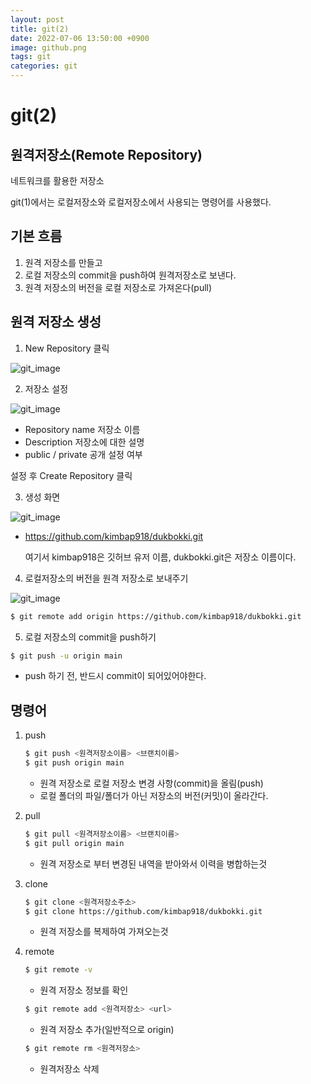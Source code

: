 ```yaml
---
layout: post
title: git(2)
date: 2022-07-06 13:50:00 +0900
image: github.png
tags: git
categories: git
---
```

# git(2)



## 원격저장소(Remote Repository)

네트워크를 활용한 저장소

git(1)에서는 로컬저장소와 로컬저장소에서 사용되는 명령어를 사용했다.



## 기본 흐름

1. 원격 저장소를 만들고
2. 로컬 저장소의 commit을 push하여 원격저장소로 보낸다.
3. 원격 저장소의 버전을 로컬 저장소로 가져온다(pull)

## 원격 저장소 생성

1. New Repository 클릭

![git_image]({{site.baseurl}}/images/git1.png) 



2. 저장소 설정

![git_image]({{site.baseurl}}/images/git3.png) 

* Repository name 저장소 이름
* Description 저장소에 대한 설명 
* public / private 공개 설정 여부

설정 후 Create Repository 클릭



3. 생성 화면

![git_image]({{site.baseurl}}/images/git4.png) 

* https://github.com/kimbap918/dukbokki.git

  여기서 kimbap918은 깃허브 유저 이름, dukbokki.git은 저장소 이름이다.

  

4. 로컬저장소의 버전을 원격 저장소로 보내주기

![git_image]({{site.baseurl}}/images/git5.png) 

``` bash
$ git remote add origin https://github.com/kimbap918/dukbokki.git
```



5. 로컬 저장소의 commit을 push하기

``` bash
$ git push -u origin main
```

* push 하기 전, 반드시 commit이 되어있어야한다.



## 명령어

1. push

   ``` bash
   $ git push <원격저장소이름> <브랜치이름>
   $ git push origin main
   ```

   * 원격 저장소로 로컬 저장소 변경 사항(commit)을 올림(push)
   * 로컬 폴더의 파일/폴더가 아닌 저장소의 버전(커밋)이 올라간다.

2. pull 

   ``` bash
   $ git pull <원격저장소이름> <브랜치이름>
   $ git pull origin main
   ```

   * 원격 저장소로 부터 변경된 내역을 받아와서 이력을 병합하는것

     

3. clone

   ``` bash
   $ git clone <원격저장소주소>
   $ git clone https://github.com/kimbap918/dukbokki.git
   ```

   * 원격 저장소를 복제하여 가져오는것

   

4. remote

   ``` bash
   $ git remote -v
   ```

   * 원격 저장소 정보를 확인

   ``` bash
   $ git remote add <원격저장소> <url>
   ```

   * 원격 저장소 추가(일반적으로 origin)

   ``` bash
   $ git remote rm <원격저장소>
   ```

   * 원격저장소 삭제

   

